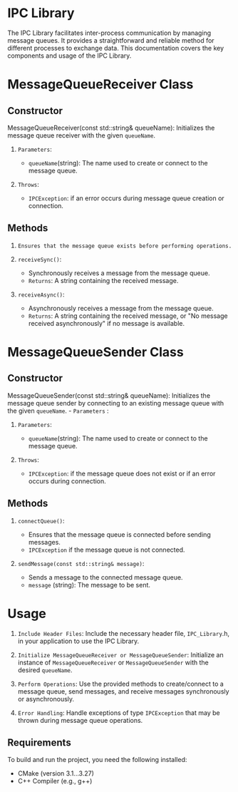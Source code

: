 # IPC Library

The IPC Library facilitates inter-process communication by managing message queues. It provides a straightforward and reliable method for different processes to exchange data. This documentation covers the key components and usage of the IPC Library.

# MessageQueueReceiver Class

## Constructor

MessageQueueReceiver(const std::string& queueName): Initializes the message queue receiver with the given `queueName`.

1. `Parameters`:
   - `queueName`(string): The name used to create or connect to the message queue.

2. `Throws`:
   - `IPCException`: if an error occurs during message queue creation or connection.

## Methods

1. `Ensures that the message queue exists before performing operations.`

2. `receiveSync()`:
   - Synchronously receives a message from the message queue.
   - `Returns`: A string containing the received message.

3. `receiveAsync()`:
   - Asynchronously receives a message from the message queue.
   - `Returns`: A string containing the received message, or "No message received asynchronously" if no message is available.

# MessageQueueSender Class

## Constructor

MessageQueueSender(const std::string& queueName): Initializes the message queue sender by connecting to an existing message queue with the given `queueName`.
    - `Parameters` :

1. `Parameters`: 
   - `queueName`(string): The name used to create or connect to the message queue.

2. `Throws`:
   - `IPCException`: if the message queue does not exist or if an error occurs during connection.

## Methods

1. `connectQueue()`:
   - Ensures that the message queue is connected before sending messages.
   - `IPCException` if the message queue is not connected.

2. `sendMessage(const std::string& message)`:
   - Sends a message to the connected message queue.
   - `message` (string): The message to be sent.

# Usage

1. `Include Header Files`: Include the necessary header file, `IPC_Library`.h, in your application to use the IPC Library.

2. `Initialize MessageQueueReceiver or MessageQueueSender`: Initialize an instance of `MessageQueueReceiver` or `MessageQueueSender` with the desired `queueName`.

3. `Perform Operations`: Use the provided methods to create/connect to a message queue, send messages, and receive messages synchronously or asynchronously.

4. `Error Handling`: Handle exceptions of type `IPCException` that may be thrown during message queue operations.

## Requirements

To build and run the project, you need the following installed:

- CMake (version 3.1...3.27)
- C++ Compiler (e.g., g++)